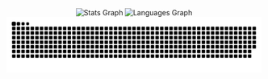 <div align="center">
  <img src="https://github-readme-stats.vercel.app/api?username=shape581&show_icons=true&theme=transparent" height="150" alt="Stats Graph">
  <img src="https://github-readme-stats.vercel.app/api/top-langs?username=shape581&locale=en&hide_title=false&layout=compact&card_width=320&langs_count=5&theme=transparent&hide_border=false" height="150" alt="Languages Graph">
</div>

<picture>
  <source media="(prefers-color-scheme: dark)" srcset="https://raw.githubusercontent.com/platane/platane/output/github-contribution-grid-snake-dark.svg">
  <source media="(prefers-color-scheme: light)" srcset="https://raw.githubusercontent.com/platane/platane/output/github-contribution-grid-snake.svg">
  <img alt="github contribution grid snake animation" src="https://raw.githubusercontent.com/platane/platane/output/github-contribution-grid-snake.svg">
</picture>
